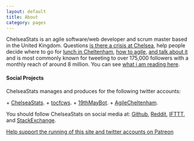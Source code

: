 ```yaml
---
layout: default
title: About
category: pages
---
```


 <p>ChelseaStats is an agile software/web developer and scrum master based in the United Kingdom. Questions 
  <a href="https://isthereacrisis.thechels.uk">is there a crisis at Chelsea</a>, help people decide where to go for <a href="https://lunch.thechels.uk">lunch in Cheltenham</a>, <a href="https://ScrumRadiator.thechels.uk">how to agile</a>, <a href="https://AgileInThePark.thechels.uk">and talk about it</a> and is most commonly known for tweeting to over 175,000 followers with a monthly reach of around 8 million. You can see <a href="/pages/books">what i am reading here</a>.</p>

#### Social Projects

<p>ChelseaStats manages and produces for the following twitter accounts:</p>
+ <a href="https://twitter.com/ChelseaStats">ChelseaStats</a>.
+ <a href="https://twitter.com/tocfcws">tocfcws</a>.
+ <a href="https://twitter.com/19thMayBot">19thMayBot</a>.
+ <a href="https://twitter.com/AgileCheltenham">AgileCheltenham</a>.
  
 
<p>You should follow ChelseaStats on social media at: 
<a href="https://github.com/ChelseaStats">Github</a>, 
<a href="https://reddit.com/user/ChelseaStats">Reddit</a>,
<a href="https://ifttt.com/p/chelseastats/shared">IFTTT</a>, 
and 
<a href="http://stackexchange.com/users/481238/chelseastats">StackExchange</a>.
</p>            


<p><a href="https://www.patreon.com/ChelseaStats">Help support the running of this site and twitter accounts on Patreon</a>

